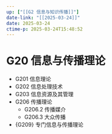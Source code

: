 ```yaml
---
up: ["[[G2 信息与知识传播]]"]
date-link: "[[2025-03-24]]"
date: 2025-03-24
ctime-p: 2025-03-24T15:48:52
---
```


# G20 信息与传播理论

- G201 信息理论
- G202 信息处理技术
- G203 信息资源及其管理
- G206 传播理论
	- G206.2 传播媒介
	- G206.3 大众传播
- {G209} 专门信息与传播理论

